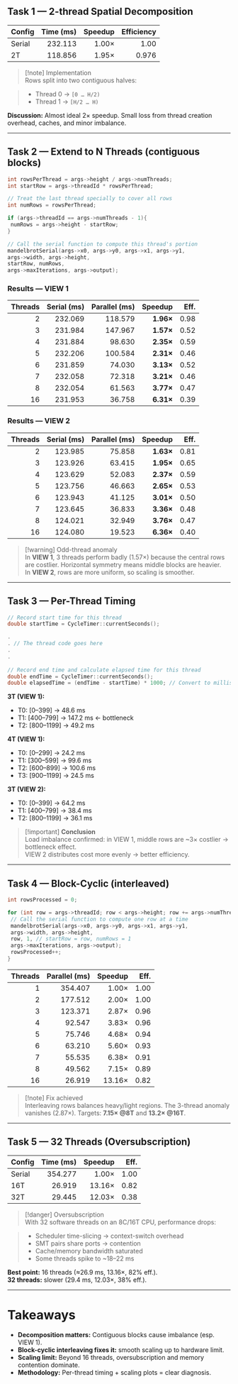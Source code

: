 
## Task 1 — 2-thread Spatial Decomposition

| Config | Time (ms) | Speedup | Efficiency |
| ------ | --------: | ------: | ---------: |
| Serial |   232.113 |   1.00× |       1.00 |
| 2T     |   118.856 |   1.95× |      0.976 |

> [!note] Implementation  
> Rows split into two contiguous halves:  

> - Thread 0 → `[0 … H/2)`  
> - Thread 1 → `[H/2 … H)`  

**Discussion:** Almost ideal 2× speedup. Small loss from thread creation overhead, caches, and minor imbalance.

---

## Task 2 — Extend to N Threads (contiguous blocks)

```cpp
int rowsPerThread = args->height / args->numThreads;
int startRow = args->threadId * rowsPerThread;

// Treat the last thread specially to cover all rows
int numRows = rowsPerThread;

if (args->threadId == args->numThreads - 1){
 numRows = args->height - startRow;
}

// Call the serial function to compute this thread's portion
mandelbrotSerial(args->x0, args->y0, args->x1, args->y1,
args->width, args->height,
startRow, numRows,
args->maxIterations, args->output);
```

### Results — VIEW 1

| Threads | Serial (ms) | Parallel (ms) |   Speedup | Eff. |
| ------: | ----------: | ------------: | --------: | ---: |
|       2 |     232.069 |       118.579 | **1.96×** | 0.98 |
|       3 |     231.984 |       147.967 | **1.57×** | 0.52 |
|       4 |     231.884 |        98.630 | **2.35×** | 0.59 |
|       5 |     232.206 |       100.584 | **2.31×** | 0.46 |
|       6 |     231.859 |        74.030 | **3.13×** | 0.52 |
|       7 |     232.058 |        72.318 | **3.21×** | 0.46 |
|       8 |     232.054 |        61.563 | **3.77×** | 0.47 |
|      16 |     231.953 |        36.758 | **6.31×** | 0.39 |

### Results — VIEW 2

| Threads | Serial (ms) | Parallel (ms) |   Speedup | Eff. |
| ------: | ----------: | ------------: | --------: | ---: |
|       2 |     123.985 |        75.858 | **1.63×** | 0.81 |
|       3 |     123.926 |        63.415 | **1.95×** | 0.65 |
|       4 |     123.629 |        52.083 | **2.37×** | 0.59 |
|       5 |     123.756 |        46.663 | **2.65×** | 0.53 |
|       6 |     123.943 |        41.125 | **3.01×** | 0.50 |
|       7 |     123.645 |        36.833 | **3.36×** | 0.48 |
|       8 |     124.021 |        32.949 | **3.76×** | 0.47 |
|      16 |     124.080 |        19.523 | **6.36×** | 0.40 |

> [!warning] Odd-thread anomaly  
> In **VIEW 1**, 3 threads perform badly (1.57×) because the central rows are costlier. Horizontal symmetry means middle blocks are heavier.  
> In **VIEW 2**, rows are more uniform, so scaling is smoother.

---

## Task 3 — Per-Thread Timing

```cpp
// Record start time for this thread
double startTime = CycleTimer::currentSeconds();

.
. // The thread code goes here
.
.
  
// Record end time and calculate elapsed time for this thread
double endTime = CycleTimer::currentSeconds();
double elapsedTime = (endTime - startTime) * 1000; // Convert to milliseconds

```

**3T (VIEW 1):**

- T0: [0–399] → 48.6 ms  
- T1: [400–799] → 147.2 ms ← bottleneck  
- T2: [800–1199] → 49.2 ms  

**4T (VIEW 1):**

- T0: [0–299] → 24.2 ms  
- T1: [300–599] → 99.6 ms  
- T2: [600–899] → 100.6 ms  
- T3: [900–1199] → 24.5 ms  

**3T (VIEW 2):**

- T0: [0–399] → 64.2 ms  
- T1: [400–799] → 38.4 ms  
- T2: [800–1199] → 36.1 ms  

> [!important] **Conclusion**  
> Load imbalance confirmed: in VIEW 1, middle rows are ~3× costlier → bottleneck effect.  
> VIEW 2 distributes cost more evenly → better efficiency.

---

## Task 4 — Block-Cyclic (interleaved)

```cpp
int rowsProcessed = 0;

for (int row = args->threadId; row < args->height; row += args->numThreads){
 // Call the serial function to compute one row at a time
 mandelbrotSerial(args->x0, args->y0, args->x1, args->y1,
 args->width, args->height,
 row, 1, // startRow = row, numRows = 1
 args->maxIterations, args->output);
 rowsProcessed++;
}
```

| Threads | Parallel (ms) | Speedup | Eff. |
| ------: | -------------: | ------: | ---: |
| 1  | 354.407 | 1.00×  | 1.00 |
| 2  | 177.512 | 2.00×  | 1.00 |
| 3  | 123.371 | 2.87×  | 0.96 |
| 4  | 92.547  | 3.83×  | 0.96 |
| 5  | 75.746  | 4.68×  | 0.94 |
| 6  | 63.210  | 5.60×  | 0.93 |
| 7  | 55.535  | 6.38×  | 0.91 |
| 8  | 49.562  | 7.15×  | 0.89 |
| 16 | 26.919  | 13.16× | 0.82 |

> [!note] Fix achieved  
> Interleaving rows balances heavy/light regions. The 3-thread anomaly vanishes (2.87×). Targets: **7.15× @8T** and **13.2× @16T**.

---

## Task 5 — 32 Threads (Oversubscription)

| Config | Time (ms) | Speedup | Eff. |
| ------ | --------: | -------: | ---: |
| Serial | 354.277   | 1.00×    | 1.00 |
| 16T    | 26.919    | 13.16×   | 0.82 |
| 32T    | 29.445    | 12.03×   | 0.38 |

> [!danger] Oversubscription  
> With 32 software threads on an 8C/16T CPU, performance drops:

> - Scheduler time-slicing → context-switch overhead  
> - SMT pairs share ports → contention  
> - Cache/memory bandwidth saturated  
> - Some threads spike to ~18–22 ms  

**Best point:** 16 threads (≈26.9 ms, 13.16×, 82% eff.).  
**32 threads:** slower (29.4 ms, 12.03×, 38% eff.).

---

# Takeaways

- **Decomposition matters:** Contiguous blocks cause imbalance (esp. VIEW 1).  
- **Block-cyclic interleaving fixes it:** smooth scaling up to hardware limit.  
- **Scaling limit:** Beyond 16 threads, oversubscription and memory contention dominate.  
- **Methodology:** Per-thread timing + scaling plots = clear diagnosis.
